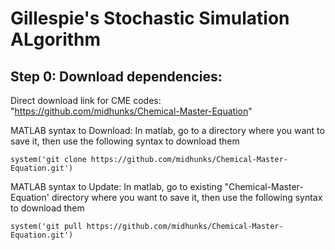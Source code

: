 # Gillespie's Stochastic Simulation ALgorithm

## Step 0: Download dependencies:
Direct download link for CME codes: "https://github.com/midhunks/Chemical-Master-Equation"

MATLAB syntax to Download: 
In matlab, go to a directory where you want to save it, then use the following syntax to download them

`system('git clone https://github.com/midhunks/Chemical-Master-Equation.git')`


MATLAB syntax to Update: 
In matlab, go to existing "Chemical-Master-Equation' directory where you want to save it, then use the following syntax to download them

`system('git pull https://github.com/midhunks/Chemical-Master-Equation.git')`



